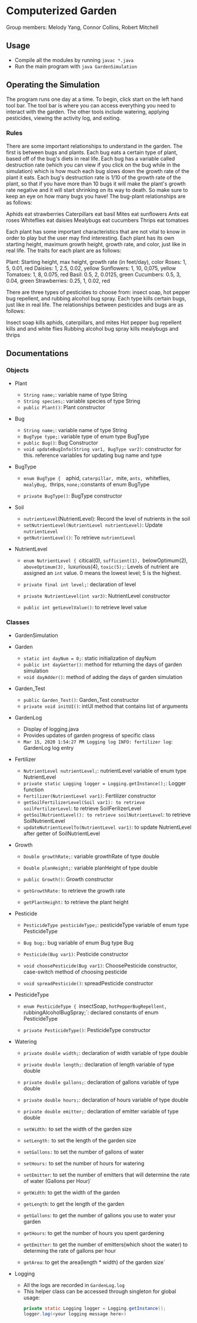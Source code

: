 # Computerized Garden
Group members: Melody Yang, Connor Collins, Robert Mitchell
## Usage
- Compile all the modules by running `javac *.java`
- Run the main program with `java GardenSimulation`

## Operating the Simulation
 The program runs one day at a time.  To begin, click start on the left hand tool bar.  The tool bar is where you can access everything you need to interact with the garden.  The other tools include watering, applying pesticides, viewing the activity log, and exiting.  

 ### Rules
 There are some important relationships to understand in the garden.  The first is between bugs and plants.  Each bug eats a certain type of plant, based off of the bug's diets in real life.  Each bug has a variable called destruction rate (which you can view if you click on the bug while in the simulation) which is how much each bug slows down the growth rate of the plant it eats.  Each bug's destruction rate is 1/10 of the growth rate of the plant, so that if you have more than 10 bugs it will make the plant's growth rate negative and it will start shrinking on its way to death.  So make sure to keep an eye on how many bugs you have!  The bug-plant relationships are as follows:

 Aphids eat strawberries
 Caterpillars eat basil
 Mites eat sunflowers
 Ants eat roses
 Whiteflies eat daisies
 Mealybugs eat cucumbers
 Thrips eat tomatoes

 Each plant has some important characteristics that are not vital to know in order to play but the user may find interesting.  Each plant has its own starting height, maximum growth height, growth rate, and color, just like in real life.  The traits for each plant are as follows:

 Plant: Starting height, max height, growth rate (in feet/day), color
 Roses: 1, 5, 0.01, red
 Daisies: 1, 2.5, 0.02, yellow
 Sunflowers: 1, 10, 0,075, yellow
 Tomatoes: 1, 8, 0.075, red
 Basil: 0.5, 2, 0.0125, green
 Cucumbers: 0.5, 3, 0.04, green
 Strawberries: 0.25, 1, 0.02, red

 There are three types of pesticides to choose from: insect soap, hot pepper bug repellent, and rubbing alcohol bug spray.  Each type kills certain bugs, just like in real life.  The relationships between pesticides and bugs are as follows: 

 Insect soap kills aphids, caterpillars, and mites
 Hot pepper bug repellent kills and and white flies
 Rubbing alcohol bug spray kills mealybugs and thrips

## Documentations
### Objects

- Plant
    - `String name;`: variable name of type String
    - `String species;`: variable species of type String
    - `public Plant()`: Plant constructor

- Bug 
    - `String name;`: variable name of type String
    - `BugType type;`: variable type of enum type BugType
    - `public Bug()`: Bug Constructor
    - `void updateBugInfo(String var1, BugType var2)`: constructor for this. reference variables for updating bug name and type
    
- BugType
  - `enum BugType { 
    `aphid,
    `caterpillar,
    `mite,
    `ants,
    `whiteflies,
    `mealyBug,
    `thrips,
    `none;`:constants of enum BugType
    
   - `private BugType()`: BugType constructor
    
    
- Soil
  - `nutrientLevel`(NutrientLevel): Record the level of nutrients in the soil
  - `setNutrientLevel(NutrientLevel nutrientLevel)`: Update `nutrientLevel`
  - `getNutrientLevel()`: To retrieve `nutrientLevel`

- NutrientLevel 
  - `enum NutrientLevel {
    `citical(0),
    `sufficient(1),
    `belowOptimum(2),
    `aboveOptimum(3),
    `luxurious(4),
    `toxic(5);`: Levels of nutrient are assigned an `int` value. 0 means the lowest level; 5 is the highest.
  
   -  `private final int level;`: declaration of level

   -  `private NutrientLevel(int var3)`: NutrientLevel constructor
     
   -  `public int getLevelValue()`: to retrieve level value


### Classes

- GardenSimulation

- Garden
    - `static int dayNum = 0;`: static initialization of dayNum 
    - `public int dayGetter()`: method for returning the days of garden simulation
    - `void dayAdder()`: method of adding the days of garden simulation
  
- Garden_Test
  - `public Garden_Test()`: Garden_Test constructor
  - `private void initUI()`: intUI method that contains list of arguments

- GardenLog
  - Display of logging.java
  - Provides updates of garden progress of specific class
  - `Mar 15, 2020 1:54:27 PM Logging log INFO: fertilizer log`: GardenLog log entry

- Fertilizer 
  - `NutrientLevel nutrientLevel;`: nutrientLevel variable of enum type NutrientLevel
  - `private static Logging logger = Logging.getInstance();`: Logger function
  - `Fertilizer(NutrientLevel var1)`: Fertilizer constructor
  - `getSoilFertilizerLevel(Soil var1): to retrieve soilFertilzerLevel`: to retrieve SoilFerilizerLevel
  - `getSoilNutrientLevel(): to retrieve soilNutrientLevel`: to retrieve SoilNutrientLevel
  - `updateNutrientLevelTo(NutrientLevel var1)`: to update NutrientLevel after getter of SoilNutrientLevel
  
- Growth
  - `Double growthRate;`: variable growthRate of type double
  - `Double planHeight;`: variable planHeight of type double
  - `public Growth()`: Growth constructor
 
  - `getGrowthRate:` to retrieve the growth rate
  - `getPlantHeight:` to retrieve the plant height
  
- Pesticide
  - `PesticideType pesticideType;`: pesticideType variable of enum type PesticideType 
  - `Bug bug;`: bug variable of enum Bug type Bug
  - `Pesticide(Bug var1)`: Pesticide constructor
  
  - `void choosePesticide(Bug var1)`: ChoosePesticide constructor, case-switch method of choosing pesticide
  - `void spreadPesticide()`: spreadPesticide constructor

- PesticideType
  - `enum PesticideType {
    `insectSoap,
    `hotPepperBugRepellent,
    `rubbingAlcoholBugSpray;`: declared constants of enum PesticideType
    
  - `private PesticideType()`: PesticideType constructor

- Watering
  -  `private double width;`: declaration of width variable of type double
  -  `private double length;`: declaration of length variable of type double
  -  `private double gallons;`: declaration of gallons variable of type double
  -  `private double hours;`: declaration of hours variable of type double
  -  `private double emitter;`: declaration of emitter variable of type double
  
  - `setWidth:` to set the width of the garden size 
  - `setLength:` to set the length of the garden size
  - `setGallons:` to set the number of gallons of water
  - `setHours:` to set the number of hours for watering
  - `setEmitter`: to set the number of emitters that will determine the rate of water (Gallons per Hour)`
  - `getWidth`: to get the width of the garden
  - `getLength`: to get the length of the garden
  - `getGallons`: to get the number of gallons you use to water your garden
  - `getHours`: to get the number of hours you spent gardening
  - `getEmitter`: to get the number of emitters(which shoot the water) to determing the rate of gallons per hour
  - `getArea`: to get the area(length * width) of the garden size`
  
- Logging
  - All the logs are recorded in `GardenLog.log`
  - This helper class can be accessed through singleton for global usage: </br>
    ```java
    private static Logging logger = Logging.getInstance();
    logger.log(<your logging message here>)
    ```
